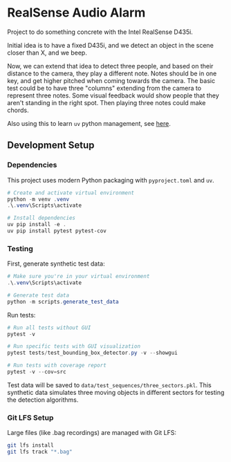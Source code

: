 # RealSense Audio Alarm

Project to do something concrete with the Intel RealSense D435i.

Initial idea is to have a fixed D435i, and we detect an object in the scene closer than X, and we beep.

Now, we can extend that idea to detect three people, and based on their distance to the camera, they play a different note. Notes should be in one key, and get higher pitched when coming towards the camera. The basic test could be to have three "columns" extending from the camera to represent three notes. Some visual feedback would show people that they aren't standing in the right spot. Then playing three notes could make chords.

Also using this to learn `uv` python management, see [here](https://docs.astral.sh/uv/concepts/projects/layout/#the-pyprojecttoml).


## Development Setup

### Dependencies
This project uses modern Python packaging with `pyproject.toml` and `uv`. 

```powershell
# Create and activate virtual environment
python -m venv .venv
.\.venv\Scripts\activate

# Install dependencies
uv pip install -e .
uv pip install pytest pytest-cov
```

### Testing

First, generate synthetic test data:
```powershell
# Make sure you're in your virtual environment
.\.venv\Scripts\activate

# Generate test data
python -m scripts.generate_test_data
```

Run tests:
```powershell
# Run all tests without GUI
pytest -v

# Run specific tests with GUI visualization
pytest tests/test_bounding_box_detector.py -v --showgui

# Run tests with coverage report
pytest -v --cov=src
```

Test data will be saved to `data/test_sequences/three_sectors.pkl`. This synthetic data simulates three moving objects in different sectors for testing the detection algorithms.

### Git LFS Setup
Large files (like .bag recordings) are managed with Git LFS:

```bash
git lfs install
git lfs track "*.bag"
```

